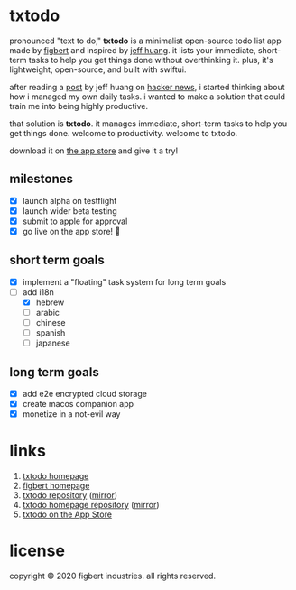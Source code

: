 # txtodo

pronounced "text to do," **txtodo** is a minimalist open-source todo list app
made by [figbert][figbert] and inspired by [jeff huang][jeff]. it lists your
immediate, short-term tasks to help you get things done without overthinking it.
plus, it's lightweight, open-source, and built with swiftui.

after reading a [post][post] by jeff huang on [hacker news][hn], i started
thinking about how i managed my own daily tasks. i wanted to make a solution
that could train me into being highly productive.

that solution is **txtodo**. it manages immediate, short-term tasks to help you
get things done. welcome to productivity. welcome to txtodo.

download it on [the app store][app-store] and give it a try!

## milestones
- [x] launch alpha on testflight
- [x] launch wider beta testing
- [x] submit to apple for approval
- [x] go live on the app store! :tada:

## short term goals
- [x] implement a "floating" task system for long term goals
- [ ] add i18n
	- [x] hebrew
	- [ ] arabic
	- [ ] chinese
	- [ ] spanish
	- [ ] japanese

## long term goals
- [x] add e2e encrypted cloud storage
- [x] create macos companion app
- [x] monetize in a not-evil way

# links
1. [txtodo homepage][homepage]
2. [figbert homepage][figbert]
3. [txtodo repository][repo] ([mirror][repo-mirror])
4. [txtodo homepage repository][site-repo] ([mirror][site-repo-mirror])
5. [txtodo on the App Store][app-store]

# license
copyright © 2020 figbert industries. all rights reserved.

[figbert]: https://figbert.com/
[jeff]: https://jeffhuang.com/productivity_text_file/
[post]: https://news.ycombinator.com/item?id=22276184
[hn]: https://news.ycombinator.com/
[app-store]: https://apps.apple.com/us/app/txtodo/id1504609185
[homepage]: https://txtodo.app/
[repo]: https://git.figbert.com/FIGBERT/txtodo
[repo-mirror]: https://github.com/FIGBERT/txtodo
[site-repo]: https://git.figbert.com/FIGBERT/txtodo.app
[site-repo-mirror]: https://github.com/FIGBERT/txtodo.app

